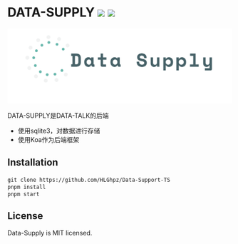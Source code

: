 # DATA-SUPPLY ![](https://img.shields.io/badge/license-MIT-blue) ![](https://img.shields.io/badge/DATA-SUPPLY-brightgreen)

![](./data-supply.png)

DATA-SUPPLY是DATA-TALK的后端
+ 使用sqlite3，对数据进行存储
+ 使用Koa作为后端框架

## Installation
```
git clone https://github.com/HLGhpz/Data-Support-TS
pnpm install
pnpm start
```
## License
Data-Supply is MIT licensed.
